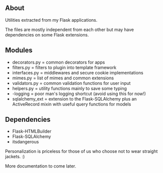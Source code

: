 ## About ##
Utilities extracted from my Flask applications.

The files are mostly independent from each other but may have dependencies on some
Flask extensions.

## Modules ##
* decorators.py   = common decorators for apps
* filters.py      = filters to plugin into template framework
* interfaces.py   = middlewares and secure cookie implementations
* mimes.py        = list of mimes and common extensions
* validators.py   = common validation functions for user input
* helpers.py      = utility functions mainly to save some typing
* -logging        = poor man's logging shortcut (avoid using this for now!)
* sqlalchemy_ext  = extension to the Flask-SQLAlchemy plus an ActiveRecord mixin
                    with useful query functions for models

## Dependencies ##
* Flask-HTMLBuilder
* Flask-SQLAlchemy
* itsdangerous


Personalization is priceless for those of us who choose not to wear straight jackets. :)

More documentation to come later.